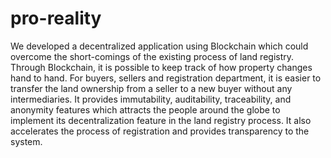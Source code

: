 # pro-reality
We developed a decentralized application using Blockchain which could overcome the short-comings of the existing process of land registry. Through Blockchain, it is possible to keep track of how property changes hand to hand. For buyers, sellers and registration department, it is easier to transfer the land ownership from a seller to a new buyer without any intermediaries.  It provides immutability, auditability, traceability, and anonymity features which attracts the people around the globe to implement its decentralization feature in the land registry process.  It also accelerates the process of registration and provides transparency to the system.
